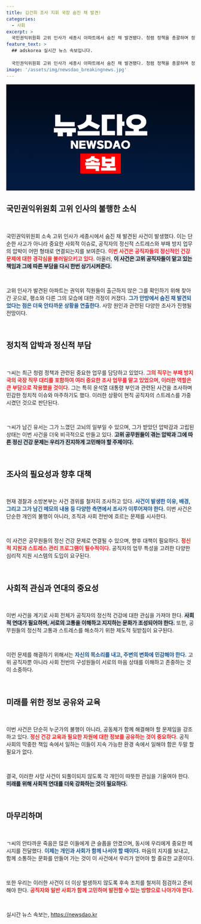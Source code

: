 ```yaml
---
title: 김건희 조사 지휘 국장 숨진 채 발견!
categories:
  - 사회
excerpt: >
  국민권익위원회 고위 인사가 세종시 아파트에서 숨진 채 발견됐다. 청렴 정책을 총괄하며 정치적 사건을 맡아온 ㄱ씨는 유서를 남겼고, 경찰이 조사에 나섰다. 신상 공개가 시급한 이 사건의 배경과 앞날은?
feature_text: >
  ## adskorea 실시간 뉴스 속보입니다.

  국민권익위원회 고위 인사가 세종시 아파트에서 숨진 채 발견됐다. 청렴 정책을 총괄하며 정치적 사건을 맡아온 ㄱ씨는 유서를 남겼고, 경찰이 조사에 나섰다. 신상 공개가 시급한 이 사건의 배경과 앞날은?
image: '/assets/img/newsdao_breakingnews.jpg'
---
```


<p><img src="/assets/img/newsdao_breakingnews.jpg" alt="adskorea 속보" /></p>

<h2 data-ke-size="size26">국민권익위원회 고위 인사의 불행한 소식</h2>

<p data-ke-size="size16">&nbsp;</p>

<p>국민권익위원회 소속 고위 인사가 세종시에서 숨진 채 발견된 사건이 발생했다. 이는 단순한 사고가 아니라 중요한 사회적 이슈로, 공직자의 정신적 스트레스와 부패 방지 업무의 압박이 어떤 형태로 연결되는지를 보여준다. <b><span style="color: #ee2323;">이번 사건은 공직자들의 정신적인 건강 문제에 대한 경각심을 불러일으키고 있다.</span></b> 아울러, <b><span style="background-color: #21538527;">이 사건은 고위 공직자들이 맡고 있는 책임과 그에 따른 부담을 다시 한번 상기시켜준다.</span></b></p>

<p data-ke-size="size16">&nbsp;</p>

<p>고위 인사가 발견된 아파트는 권익위 직원들이 출근하지 않은 그를 확인하기 위해 찾아간 곳으로, 평소와 다른 그의 모습에 대한 걱정이 커졌다. <b><span style="color: #1a5490;">그가 안방에서 숨진 채 발견되었다는 점은 더욱 안타까운 상황을 연출한다.</span></b> 사망 원인과 관련된 다양한 조사가 진행될 전망이다.</p>

<p data-ke-size="size16">&nbsp;</p>

<h2 data-ke-size="size26">정치적 압박과 정신적 부담</h2>

<p data-ke-size="size16">&nbsp;</p>

<p>ㄱ씨는 최근 청렴 정책과 관련된 중요한 업무를 담당하고 있었다. <b><span style="color: #ee2323;">그의 직무는 부패 방지국의 국장 직무 대리를 포함하여 여러 중요한 조사 업무를 맡고 있었으며, 이러한 역할은 큰 부담으로 작용했을 것이다.</span></b> 그는 특히 윤석열 대통령 부인과 관련된 사건을 조사하며 민감한 정치적 이슈와 마주하기도 했다. 이러한 상황이 현직 공직자의 스트레스를 가중시켰던 것으로 판단된다.</p>

<p data-ke-size="size16">&nbsp;</p>

<p>ㄱ씨가 남긴 유서는 그가 느꼈던 고뇌의 일부일 수 있으며, 그가 받았던 압박감과 고립된 상태는 이번 사건을 더욱 비극적으로 만들고 있다. <b><span style="background-color: #21538527;">고위 공무원들이 겪는 압박과 그에 따른 정신 건강 문제는 우리가 진지하게 고민해야 할 주제이다.</span></b></p>

<p data-ke-size="size16">&nbsp;</p>

<h2 data-ke-size="size26">조사의 필요성과 향후 대책</h2>

<p data-ke-size="size16">&nbsp;</p>

<p>현재 경찰과 소방본부는 사건 경위를 철저히 조사하고 있다. <b><span style="color: #1a5490;">사건이 발생한 이유, 배경, 그리고 그가 남긴 메모의 내용 등 다양한 측면에서 조사가 이루어져야 한다.</span></b> 이번 사건은 단순한 개인의 불행이 아니라, 조직과 사회 전반에 흐르는 문제를 시사한다.</p>

<p data-ke-size="size16">&nbsp;</p>

<p>이 사건은 공무원들의 정신 건강 문제로 연결될 수 있으며, 향후 대책이 필요하다. <b><span style="color: #ee2323;">정신적 지원과 스트레스 관리 프로그램이 필수적이다.</span></b> 공직자의 업무 특성을 고려한 다양한 심리적 지원 시스템의 도입이 요구된다. </p>

<p data-ke-size="size16">&nbsp;</p>

<h2 data-ke-size="size26">사회적 관심과 연대의 중요성</h2>

<p data-ke-size="size16">&nbsp;</p>

<p>이번 사건을 계기로 사회 전체가 공직자의 정신적 건강에 대한 관심을 가져야 한다. <b><span style="background-color: #21538527;">사회적 연대가 필요하며, 서로의 고통을 이해하고 지지하는 문화가 조성되어야 한다.</span></b> 또한, 공무원들의 정신적 고통과 스트레스를 해소하기 위한 제도적 뒷받침이 요구된다.</p>

<p data-ke-size="size16">&nbsp;</p>

<p>이런 문제를 해결하기 위해서는 <b><span style="color: #1a5490;">자신의 목소리를 내고, 주변의 변화에 민감해야 한다.</span></b> 고위 공직자뿐 아니라 사회 전반의 구성원들이 서로의 마음 상태를 이해하고 존중하는 것이 소중하다.</p>

<p data-ke-size="size16">&nbsp;</p>

<h2 data-ke-size="size26">미래를 위한 정보 공유와 교육</h2>

<p data-ke-size="size16">&nbsp;</p>

<p>이번 사건은 단순히 누군가의 불행이 아니라, 공동체가 함께 해결해야 할 문제임을 강조하고 있다. <b><span style="color: #ee2323;">정신 건강 교육과 필요한 자원에 대한 정보를 공유하는 것이 중요하다.</span></b> 공직 사회의 막중한 책임 속에서 일하는 이들이 지속 가능한 환경 속에서 일해야 함은 두말 할 필요가 없다.</p>

<p data-ke-size="size16">&nbsp;</p>

<p>결국, 이러한 사망 사건이 되풀이되지 않도록 각 개인이 따뜻한 관심을 기울여야 한다. <b><span style="background-color: #21538527;">미래를 위해 사회적 연대를 더욱 강화하는 것이 필요하다.</span></b></p>

<p data-ke-size="size16">&nbsp;</p>

<h2 data-ke-size="size26">마무리하며</h2>

<p data-ke-size="size16">&nbsp;</p>

<p>ㄱ씨의 안타까운 죽음은 많은 이들에게 큰 슬픔을 안겼으며, 동시에 우리에게 중요한 메시지를 전달했다. <b><span style="color: #1a5490;">이제는 개인과 사회가 함께 나서야 할 때이다.</span></b> 마음의 지지를 보내고, 함께 소통하는 문화를 만들어 가는 것이 이 사건에서 우리가 얻어야 할 중요한 교훈이다.</p>

<p data-ke-size="size16">&nbsp;</p>

<p>또한 우리는 이러한 사건이 더 이상 발생하지 않도록 후속 조치를 철저히 점검하고 준비해야 한다. <b><span style="color: #ee2323;">공직자와 일반 사회가 함께 고민하며 발전할 수 있는 방향으로 나아가야 한다.</span></b></p>

<p data-ke-size="size16">&nbsp;</p>
실시간 뉴스 속보는, <a href="https://newsdao.kr" rel="dofollow">https://newsdao.kr</a>


